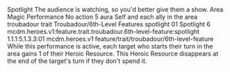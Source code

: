 <ability>
  <name>Spotlight</name>
  <flavor>The audience is watching, so you&apos;d better give them a show.</flavor>
  <keywords>
    <keyword>Area</keyword>
    <keyword>Magic</keyword>
    <keyword>Performance</keyword>
  </keywords>
  <type>No action</type>
  <distance>5 aura</distance>
  <target>Self and each ally in the area</target>
  <metadata>
    <class>troubadour</class>
    <feature_type>trait</feature_type>
    <file_dpath>Troubadour/6th-Level Features</file_dpath>
    <item_id>spotlight</item_id>
    <item_index>01</item_index>
    <item_name>Spotlight</item_name>
    <level>6</level>
    <scc>mcdm.heroes.v1:feature.trait.troubadour.6th-level-feature:spotlight</scc>
    <scdc>1.1.1:5.1.3.3:01</scdc>
    <source>mcdm.heroes.v1</source>
    <type>feature/trait/troubadour/6th-level-feature</type>
  </metadata>
  <effects>
    <effect type="mundane">While this performance is active, each target who starts their turn in the area gains 1 of their Heroic Resource. This Heroic Resource disappears at the end of the target&apos;s turn if they don&apos;t spend it.</effect>
  </effects>
</ability>

